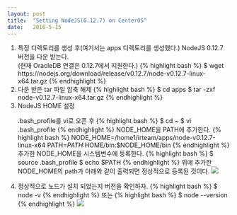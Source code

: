 ```yaml
---
layout: post
title:  "Setting NodeJS(0.12.7) on CenterOS"
date:   2016-5-15
---
```


<ol>
<li>
특정 디렉토리를 생성 후(여기서는 apps 디렉토리를 생성했다.) NodeJS 0.12.7 버전을 다운 받는다.
<br>(현재 OracleDB 연결은 0.12.7에서 지원한다.)
{% highlight bash %}
$ wget https://nodejs.org/download/release/v0.12.7/node-v0.12.7-linux-x64.tar.gz
{% endhighlight %}
</li>
<li>
다운 받은 tar 파일 압축 해제
{% highlight bash %}
$ cd apps
$ tar -zxf node-v0.12.7-linux-x64.tar.gz
{% endhighlight %}
</li>
<li>
NodeJS HOME 설정

.bash_profile를 vi로 오픈 후
{% highlight bash %}
$ cd ~
$ vi .bash_profile
{% endhighlight %}
NODE_HOME을 PATH에 추가한다.
{% highlight bash %}
NODE_HOME=/home1/irteam/apps/node-v0.12.7-linux-x64
PATH=$PATH:$HOME/bin:$NODE_HOME/bin
{% endhighlight %}
추가한 NODE_HOME을 시스템변수에 등록한다.
{% highlight bash %}
$ source .bash_profile
$ echo $PATH
{% endhighlight %}
위에 추가한 NODE_HOME의 path가 아래와 같이 출력되면 정상적으로 등록된 것이다.
<img src='{{site.url}}/assets/imgs/setting_nodejs_0.jpg'>
</li>
<li>
정상적으로 노드가 설치 되었는지 버전을 확인하자.
{% highlight bash %}
$ node -v
{% endhighlight %}
또는
{% highlight bash %}
$ node --version
{% endhighlight %}
<img src='{{site.url}}/assets/imgs/setting_nodejs_1.jpg'>
</li>
